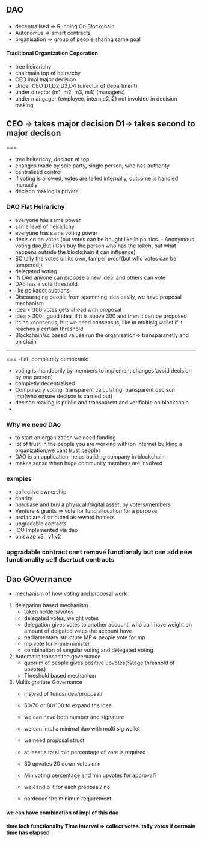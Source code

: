 ## DAO

###

- decentralised => Running On Blockchain
- Autonomus => smart contracts
- prganisation => group of people sharing same goal

#### Traditional Organization Coporation

- tree heirarichy
- chairmain top of heirarchy
- CEO impl major decision
- Under CEO D1,D2,D3,D4 (director of department)
- under director (m1, m2, m3, m4) (managers)
- under mangager (employee, intern,e2,i2) not involded in decision making

CEO => takes major decision
D1=> takes second to major decison
---

===

- tree heirarichy, decison at top
- changes made by sole party, single person, who has authority
- centralised control
- if voting is allowed, votes are talled internally, outcome is handled manually
- decison making is private

### DAO Flat Heirarichy

- everyone has same power
- same level of heirarichy
- everyone has same voting power
- decision on votes
(but votes can be bought like in politics. - Anonymous voting dao,But i Can buy the person who has the token, but what happens outside the blockchain it can influence)
- SC tally the votes on its own, tamper proof(but who votes can be tampered,)
- delegated voting
- IN DAo anyone can propose a new idea ,and others can vote
- DAo has a vote threshold.
- like polkadot auctions
- Discouraging people from spamming idea easily, we have proposal mechanism
- idea < 300 votes gets ahead with proposal
- idea > 300 , good idea, if it is above 300 and then it can be proposed
- its no xconsenus, but we need consensus, like in multisig wallet if it reaches a certain threshold
- Blockchain/sc based values run the organisation=> transparanetly and on chain
  
---
===
-flat, completely democratic

- voting is mandaorily by members to implement changes(avoid decision by one person)
- completly decentralised
- Compulsory voting, transparent calculating, transparent decison imp(who ensure decison is carried out)
- decison making is public and transparent and verifiable on blockchain
-

### Why we need DAo

- to start an organization we need funding
- lot of trust in the people you are working with(on internet building a organization,we cant trust people)
- DAO is an application, helps building company in blockchain
- makes sense when huge community members are involved

### exmples

- collective ownership
- charity
- purchase and buy a physicall/digital asset, by voters/members
- Venture & grants => vote for fund allocation for a purpose
- profits are distributed as reward holders
- upgradable contacts
- ICO implemented via dao
- uniswap v3 , v1,v2

### upgradable contract cant remove functionaly but can add new functionality self dsertuct contracts

## Dao GOvernance

- mechanism of how voting and proposal work

1) delegation based mechanism
    - token holders/votes
    - delegated votes, weight votes
    - delegation gives votes to another account, who can have weight on amount of delgated votes the account have
    - parliamentary structure MP=> people vote for mp
    - mp vote for Prime minister
    - combination of singular voting and delegated voting
1) Automatic transaciton governance
    - quorum of people gives positive upvotes(%tage threshold of upvotes)
    - Threshold based mechanism
3) Multisignature Governance
    - instead of funds/idea/proposal/
    - 50/70 or 80/100 to expand the idea
    - we can have both number and signature
    - we can impl a minimal dao with multi sig wallet
    - we need proposal struct

    - at least a  total min percentage of vote is required
    - 30 upvotes 20 down votes min
    - Min voting percentage and min upvotes for approval?
    - we cand o it for each proposal? no
    - hardcode the minimun requirement

#### we can have combination of impl of this dao

#### time lock functionality  Time interval => collect votes. tally votes if certaain time has elapsed
